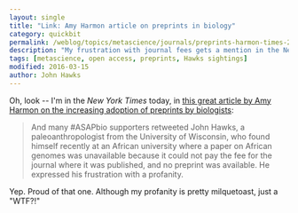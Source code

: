 ```yaml
---
layout: single
title: "Link: Amy Harmon article on preprints in biology"
category: quickbit
permalink: /weblog/topics/metascience/journals/preprints-harmon-times-2016.html
description: "My frustration with journal fees gets a mention in the New York Times."
tags: [metascience, open access, preprints, Hawks sightings]
modified: 2016-03-15
author: John Hawks
---
```



Oh, look -- I'm in the <em>New York Times</em> today, in <a href="http://www.nytimes.com/2016/03/16/science/asap-bio-biologists-published-to-the-internet.html?smid=tw-share">this great article by Amy Harmon on the increasing adoption of preprints by biologists</a>: 

<blockquote>And many #ASAPbio supporters retweeted John Hawks, a paleoanthropologist from the University of Wisconsin, who found himself recently at an African university where a paper on African genomes was unavailable because it could not pay the fee for the journal where it was published, and no preprint was available. He expressed his frustration with a profanity.</blockquote>

Yep. Proud of that one. Although my profanity is pretty milquetoast, just a "WTF?!"
